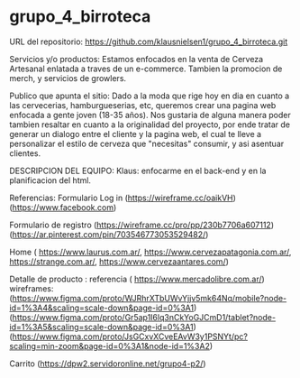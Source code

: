 # grupo_4_birroteca
URL del repositorio: https://github.com/klausnielsen1/grupo_4_birroteca.git


Servicios y/o productos:
Estamos enfocados en la venta de Cerveza Artesanal enlatada a traves de un e-commerce. Tambien la promocion de merch, y servicios de growlers. 

Publico que apunta el sitio:
Dado a la moda que rige hoy en dia en cuanto a las cervecerias, hamburgueserias, etc, queremos crear una pagina web enfocada a gente joven (18-35 años). Nos gustaria de alguna manera poder tambien resaltar en cuanto a la originalidad del proyecto, por ende tratar de generar un dialogo entre el cliente y la pagina web, el cual te lleve a personalizar el estilo de cerveza que "necesitas"  consumir, y asi asentuar clientes. 

DESCRIPCION DEL EQUIPO:
Klaus: enfocarme en el back-end y en la planificacion del html.



Referencias:
Formulario Log in (https://wireframe.cc/oaikVH)(https://www.facebook.com)


Formulario de registro (https://wireframe.cc/pro/pp/230b7706a607112)(https://ar.pinterest.com/pin/703546773053529482/)


Home ( https://www.laurus.com.ar/, https://www.cervezapatagonia.com.ar/, https://strange.com.ar/, https://www.cervezaantares.com/)


Detalle de producto :  referencia ( https://www.mercadolibre.com.ar/)
wireframes:
(https://www.figma.com/proto/WJRhrXTbUWvYjjv5mk64Nq/mobile?node-id=1%3A4&scaling=scale-down&page-id=0%3A1)
(https://www.figma.com/proto/Gr5ap1I6lq3nCkYoGJCmD1/tablet?node-id=1%3A5&scaling=scale-down&page-id=0%3A1)
(https://www.figma.com/proto/JsGCxvXCveEAvW3y1PSNYt/pc?scaling=min-zoom&page-id=0%3A1&node-id=1%3A2)


Carrito (https://dpw2.servidoronline.net/grupo4-p2/)


